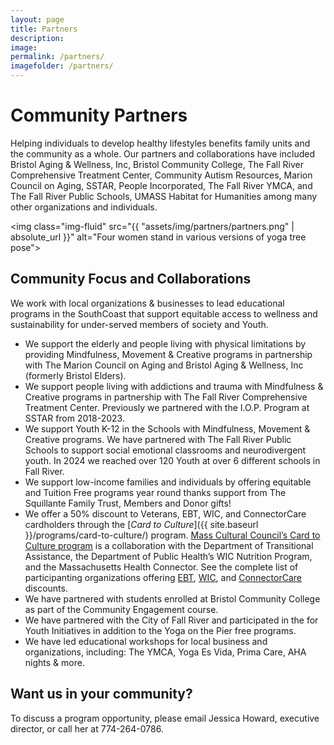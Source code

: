 ```yaml
---
layout: page
title: Partners
description: 
image: 
permalink: /partners/
imagefolder: /partners/
---
```

# Community Partners

Helping individuals to develop healthy lifestyles benefits family units and the community as a whole. Our partners and collaborations have included Bristol Aging & Wellness, Inc, Bristol Community College, The Fall River Comprehensive Treatment Center, Community Autism Resources, Marion Council on Aging, SSTAR, People Incorporated, The Fall River YMCA, and The Fall River Public Schools, UMASS Habitat for Humanities among many other organizations and individuals. 

<img class="img-fluid" src="{{ "assets/img/partners/partners.png" | absolute_url }}" alt="Four women stand in various versions of yoga tree pose">

## Community Focus and Collaborations

We work with local organizations & businesses to lead educational programs in the SouthCoast that support equitable access to wellness and sustainability for under-served members of society and Youth.

- We support the elderly and people living with physical limitations by providing Mindfulness, Movement & Creative programs in partnership with The Marion Council on Aging and Bristol Aging & Wellness, Inc (formerly Bristol Elders).
- We support people living with addictions and trauma with Mindfulness & Creative programs in partnership with The Fall River Comprehensive Treatment Center. Previously we partnered with the I.O.P. Program at SSTAR from 2018-2023.
- We support Youth K-12 in the Schools with Mindfulness, Movement & Creative programs. We have partnered with The Fall River Public Schools to support social emotional classrooms and neurodivergent youth. In 2024 we reached over 120 Youth at over 6 different schools in Fall River.
- We support low-income families and individuals by offering equitable and Tuition Free programs year round thanks support from The Squillante Family Trust, Members and Donor gifts!
- We offer a 50% discount to Veterans, EBT, WIC, and ConnectorCare cardholders through the [*Card to Culture*]({{ site.baseurl }}/programs/card-to-culture/) program. [Mass Cultural Council’s Card to Culture program](https://massculturalcouncil.org/organizations/card-to-culture/) is a collaboration with the Department of Transitional Assistance, the Department of Public Health’s WIC Nutrition Program, and the Massachusetts Health Connector. See the complete list of participanting organizations offering [EBT](https://www.mass.gov/ebt-card-to-culture), [WIC](https://www.mass.gov/info-details/get-discounts-with-your-wic-card), and [ConnectorCare](https://www.mahealthconnector.org/learn/plan-information/connectorcare-plans/connectorcare-card-to-culture) discounts. 
- We have partnered with students enrolled at Bristol Community College as part of the Community Engagement course. 
- We have partnered with the City of Fall River and participated in the for Youth Initiatives in addition to the Yoga on the Pier free programs.
- We have led educational workshops for local business and organizations, including: The YMCA, Yoga Es Vida, Prima Care, AHA nights & more.  

## Want us in your community?

To discuss a program opportunity, please email Jessica Howard, executive director, or call her at 774-264-0786.
